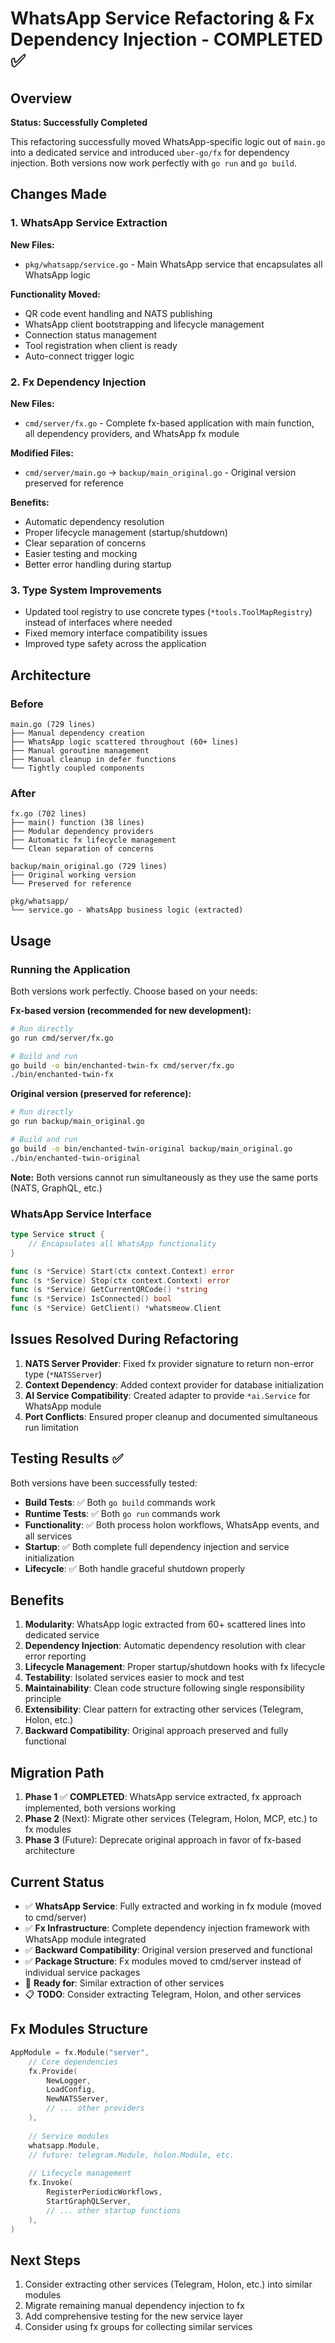 # WhatsApp Service Refactoring & Fx Dependency Injection - COMPLETED ✅

## Overview

**Status: Successfully Completed**

This refactoring successfully moved WhatsApp-specific logic out of `main.go` into a dedicated service and introduced `uber-go/fx` for dependency injection. Both versions now work perfectly with `go run` and `go build`.

## Changes Made

### 1. WhatsApp Service Extraction

**New Files:**
- `pkg/whatsapp/service.go` - Main WhatsApp service that encapsulates all WhatsApp logic

**Functionality Moved:**
- QR code event handling and NATS publishing
- WhatsApp client bootstrapping and lifecycle management
- Connection status management
- Tool registration when client is ready
- Auto-connect trigger logic

### 2. Fx Dependency Injection

**New Files:**
- `cmd/server/fx.go` - Complete fx-based application with main function, all dependency providers, and WhatsApp fx module

**Modified Files:**
- `cmd/server/main.go` → `backup/main_original.go` - Original version preserved for reference

**Benefits:**
- Automatic dependency resolution
- Proper lifecycle management (startup/shutdown)
- Clear separation of concerns
- Easier testing and mocking
- Better error handling during startup

### 3. Type System Improvements

- Updated tool registry to use concrete types (`*tools.ToolMapRegistry`) instead of interfaces where needed
- Fixed memory interface compatibility issues
- Improved type safety across the application

## Architecture

### Before
```
main.go (729 lines)
├── Manual dependency creation
├── WhatsApp logic scattered throughout (60+ lines)
├── Manual goroutine management
├── Manual cleanup in defer functions
└── Tightly coupled components
```

### After
```
fx.go (702 lines)
├── main() function (38 lines)
├── Modular dependency providers
├── Automatic fx lifecycle management
└── Clean separation of concerns

backup/main_original.go (729 lines)
├── Original working version
└── Preserved for reference

pkg/whatsapp/
└── service.go - WhatsApp business logic (extracted)
```

## Usage

### Running the Application

Both versions work perfectly. Choose based on your needs:

**Fx-based version (recommended for new development):**
```bash
# Run directly
go run cmd/server/fx.go

# Build and run
go build -o bin/enchanted-twin-fx cmd/server/fx.go
./bin/enchanted-twin-fx
```

**Original version (preserved for reference):**
```bash
# Run directly  
go run backup/main_original.go

# Build and run
go build -o bin/enchanted-twin-original backup/main_original.go
./bin/enchanted-twin-original
```

**Note:** Both versions cannot run simultaneously as they use the same ports (NATS, GraphQL, etc.)

### WhatsApp Service Interface

```go
type Service struct {
    // Encapsulates all WhatsApp functionality
}

func (s *Service) Start(ctx context.Context) error
func (s *Service) Stop(ctx context.Context) error
func (s *Service) GetCurrentQRCode() *string
func (s *Service) IsConnected() bool
func (s *Service) GetClient() *whatsmeow.Client
```

## Issues Resolved During Refactoring

1. **NATS Server Provider**: Fixed fx provider signature to return non-error type (`*NATSServer`)
2. **Context Dependency**: Added context provider for database initialization
3. **AI Service Compatibility**: Created adapter to provide `*ai.Service` for WhatsApp module
4. **Port Conflicts**: Ensured proper cleanup and documented simultaneous run limitation

## Testing Results ✅

Both versions have been successfully tested:

- **Build Tests**: ✅ Both `go build` commands work
- **Runtime Tests**: ✅ Both `go run` commands work  
- **Functionality**: ✅ Both process holon workflows, WhatsApp events, and all services
- **Startup**: ✅ Both complete full dependency injection and service initialization
- **Lifecycle**: ✅ Both handle graceful shutdown properly

## Benefits

1. **Modularity**: WhatsApp logic extracted from 60+ scattered lines into dedicated service
2. **Dependency Injection**: Automatic dependency resolution with clear error reporting  
3. **Lifecycle Management**: Proper startup/shutdown hooks with fx lifecycle
4. **Testability**: Isolated services easier to mock and test
5. **Maintainability**: Clean code structure following single responsibility principle
6. **Extensibility**: Clear pattern for extracting other services (Telegram, Holon, etc.)
7. **Backward Compatibility**: Original approach preserved and fully functional

## Migration Path

1. **Phase 1** ✅ **COMPLETED**: WhatsApp service extracted, fx approach implemented, both versions working
2. **Phase 2** (Next): Migrate other services (Telegram, Holon, MCP, etc.) to fx modules
3. **Phase 3** (Future): Deprecate original approach in favor of fx-based architecture

## Current Status

- ✅ **WhatsApp Service**: Fully extracted and working in fx module (moved to cmd/server)
- ✅ **Fx Infrastructure**: Complete dependency injection framework with WhatsApp module integrated
- ✅ **Backward Compatibility**: Original version preserved and functional
- ✅ **Package Structure**: Fx modules moved to cmd/server instead of individual service packages
- 🔄 **Ready for**: Similar extraction of other services
- 📋 **TODO**: Consider extracting Telegram, Holon, and other services

## Fx Modules Structure

```go
AppModule = fx.Module("server",
    // Core dependencies
    fx.Provide(
        NewLogger,
        LoadConfig,
        NewNATSServer,
        // ... other providers
    ),
    
    // Service modules
    whatsapp.Module,
    // future: telegram.Module, holon.Module, etc.
    
    // Lifecycle management
    fx.Invoke(
        RegisterPeriodicWorkflows,
        StartGraphQLServer,
        // ... other startup functions
    ),
)
```

## Next Steps

1. Consider extracting other services (Telegram, Holon, etc.) into similar modules
2. Migrate remaining manual dependency injection to fx
3. Add comprehensive testing for the new service layer
4. Consider using fx groups for collecting similar services 